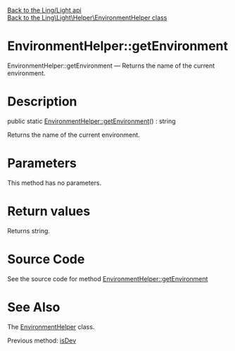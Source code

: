 [Back to the Ling/Light api](https://github.com/lingtalfi/Light/blob/master/doc/api/Ling/Light.md)<br>
[Back to the Ling\Light\Helper\EnvironmentHelper class](https://github.com/lingtalfi/Light/blob/master/doc/api/Ling/Light/Helper/EnvironmentHelper.md)


EnvironmentHelper::getEnvironment
================



EnvironmentHelper::getEnvironment — Returns the name of the current environment.




Description
================


public static [EnvironmentHelper::getEnvironment](https://github.com/lingtalfi/Light/blob/master/doc/api/Ling/Light/Helper/EnvironmentHelper/getEnvironment.md)() : string




Returns the name of the current environment.




Parameters
================

This method has no parameters.


Return values
================

Returns string.








Source Code
===========
See the source code for method [EnvironmentHelper::getEnvironment](https://github.com/lingtalfi/Light/blob/master/Helper/EnvironmentHelper.php#L28-L31)


See Also
================

The [EnvironmentHelper](https://github.com/lingtalfi/Light/blob/master/doc/api/Ling/Light/Helper/EnvironmentHelper.md) class.

Previous method: [isDev](https://github.com/lingtalfi/Light/blob/master/doc/api/Ling/Light/Helper/EnvironmentHelper/isDev.md)<br>

